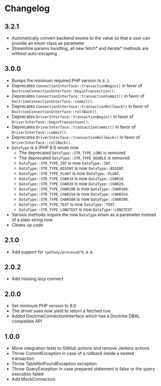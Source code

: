 # Changelog

## 3.2.1

- Automatically convert backend enums to the value so that a user can provide an enum class as parameter
- Streamline params handling, all new fetch* and iterate* methods are without auto-escaping

## 3.0.0

- Bumps the minimum required PHP version to `8.1`.
- Deprecates `ConnectionInterface::transactionBegin()` in favor of `DoctrineConnectionInterface::beginTransaction()`.
- Deprecates `ConnectionInterface::transactionCommit()` in favor of `DoctrineConnectionInterface::commit()`.
- Deprecates `ConnectionInterface::transactionRollback()` in favor of `DoctrineConnectionInterface::rollBack()`.
- Deprecates `DriverInterface::transactionBegin()` in favor of `DriverInterface::beginTransaction()`.
- Deprecates `DriverInterface::transactionCommit()` in favor of `DriverInterface::commit()`.
- Deprecates `DriverInterface::transactionRollback()` in favor of `DriverInterface::rollBack()`.
- `DataType` is a (PHP 8.1) enum now.
  - The deprecated `DataType::STR_TYPE_LONG` is removed.
  - The deprecated `DataType::STR_TYPE_DOUBLE` is removed.
  - `DataType::STR_TYPE_INT` is now `DataType::INT`.
  - `DataType::STR_TYPE_BIGINT` is now `DataType::BIGINT`.
  - `DataType::STR_TYPE_FLOAT` is now `DataType::FLOAT`.
  - `DataType::STR_TYPE_CHAR10` is now `DataType::CHAR10`.
  - `DataType::STR_TYPE_CHAR20` is now `DataType::CHAR20`.
  - `DataType::STR_TYPE_CHAR100` is now `DataType::CHAR100`.
  - `DataType::STR_TYPE_CHAR254` is now `DataType::CHAR254`.
  - `DataType::STR_TYPE_CHAR500` is now `DataType::CHAR500`.
  - `DataType::STR_TYPE_TEXT` is now `DataType::TEXT`.
  - `DataType::STR_TYPE_LONGTEXT` is now `DataType::LONGTEXT`.
- Various methods require the new `DataType` enum as a parameter instead of a plain string now.
- Cleans up code

## 2.1.0

* Add support for `symfony/process@^6.0.0`.

## 2.0.2

* Add missing lazy connect

## 2.0.0

* Set minimum PHP version to 8.0
* The driver uses now yield to return a fetched row
* Added DoctrineConnectionInterface which has a Doctrine DBAL compatible API

## 1.0.0

* Move integration tests to GitHub actions and remove Jenkins actions
* Throw CommitException in case of a rollback inside a nested transaction
* Throw TableNotFoundException exception
* Throw QueryException in case prepared statement is false or the query execution failed
* Add MockConnection
